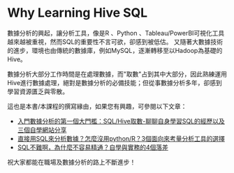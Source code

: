 # Why Learning Hive SQL

數據分析的興起，讓分析工具，像是R 、Python 、Tableau/PowerBI可視化工具越來越被重視，然而SQL的重要性不言可欲，卻感到被低估。 又隨著大數據技術的進步，環境也由傳統的數據庫，例如MySQL，逐漸轉移至以Hadoop為基礎的Hive。

數據分析大部分工作時間是在處理數據，而"取數"占到其中大部分，因此熟練運用Hive進行數據處理，絕對是數據分析的必備技能；但從事數據分析多年，卻感到學習資源匱乏與零散。

這也是本書/本課程的撰寫緣由，如果您有興趣，可參閱以下文章：

* [入門數據分析的第一個大門檻：SQL/Hive取數-聊聊自身學習SQL的經歷以及三個自學網站分享](https://pse.is/3asryr)&#x20;
* [直接用SQL來分析數據？怎麼沒用python/R？3個面向來考量分析工具的選擇](http://psce.pw/3zd6yc)&#x20;
* [SQL不難啊，為什麼不容易精通？自學與實務的4個落差](https://pse.is/3cjyft)&#x20;

祝大家都能在職場及數據分析的路上不斷進步！
